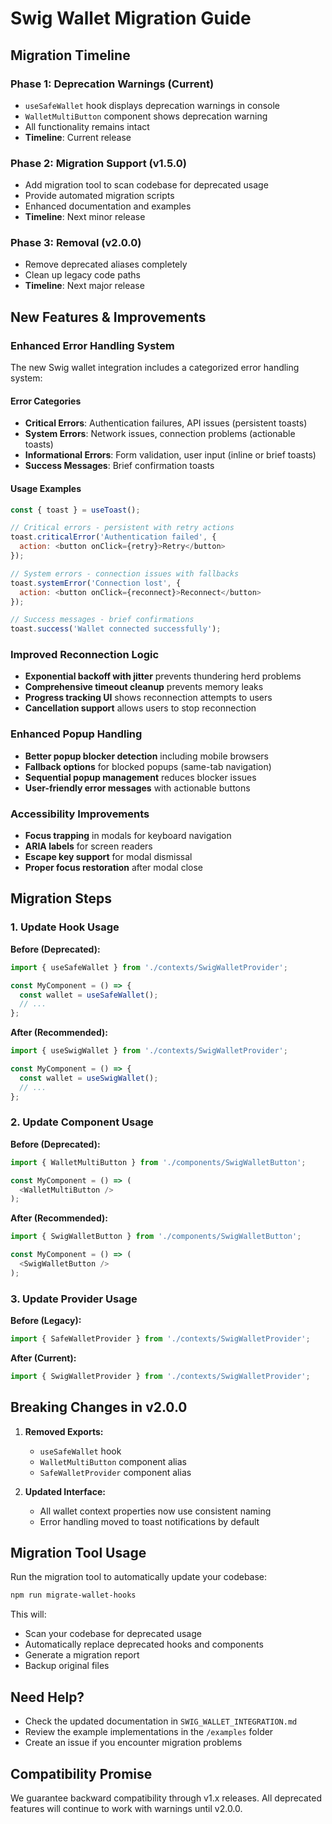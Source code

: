 # Swig Wallet Migration Guide

## Migration Timeline

### Phase 1: Deprecation Warnings (Current)
- `useSafeWallet` hook displays deprecation warnings in console
- `WalletMultiButton` component shows deprecation warning
- All functionality remains intact
- **Timeline**: Current release

### Phase 2: Migration Support (v1.5.0)
- Add migration tool to scan codebase for deprecated usage
- Provide automated migration scripts
- Enhanced documentation and examples
- **Timeline**: Next minor release

### Phase 3: Removal (v2.0.0)
- Remove deprecated aliases completely
- Clean up legacy code paths
- **Timeline**: Next major release

## New Features & Improvements

### Enhanced Error Handling System
The new Swig wallet integration includes a categorized error handling system:

#### Error Categories
- **Critical Errors**: Authentication failures, API issues (persistent toasts)
- **System Errors**: Network issues, connection problems (actionable toasts)
- **Informational Errors**: Form validation, user input (inline or brief toasts)
- **Success Messages**: Brief confirmation toasts

#### Usage Examples
```javascript
const { toast } = useToast();

// Critical errors - persistent with retry actions
toast.criticalError('Authentication failed', {
  action: <button onClick={retry}>Retry</button>
});

// System errors - connection issues with fallbacks
toast.systemError('Connection lost', {
  action: <button onClick={reconnect}>Reconnect</button>
});

// Success messages - brief confirmations
toast.success('Wallet connected successfully');
```

### Improved Reconnection Logic
- **Exponential backoff with jitter** prevents thundering herd problems
- **Comprehensive timeout cleanup** prevents memory leaks
- **Progress tracking UI** shows reconnection attempts to users
- **Cancellation support** allows users to stop reconnection

### Enhanced Popup Handling
- **Better popup blocker detection** including mobile browsers
- **Fallback options** for blocked popups (same-tab navigation)
- **Sequential popup management** reduces blocker issues
- **User-friendly error messages** with actionable buttons

### Accessibility Improvements
- **Focus trapping** in modals for keyboard navigation
- **ARIA labels** for screen readers
- **Escape key support** for modal dismissal
- **Proper focus restoration** after modal close

## Migration Steps

### 1. Update Hook Usage

**Before (Deprecated):**
```javascript
import { useSafeWallet } from './contexts/SwigWalletProvider';

const MyComponent = () => {
  const wallet = useSafeWallet();
  // ...
};
```

**After (Recommended):**
```javascript
import { useSwigWallet } from './contexts/SwigWalletProvider';

const MyComponent = () => {
  const wallet = useSwigWallet();
  // ...
};
```

### 2. Update Component Usage

**Before (Deprecated):**
```javascript
import { WalletMultiButton } from './components/SwigWalletButton';

const MyComponent = () => (
  <WalletMultiButton />
);
```

**After (Recommended):**
```javascript
import { SwigWalletButton } from './components/SwigWalletButton';

const MyComponent = () => (
  <SwigWalletButton />
);
```

### 3. Update Provider Usage

**Before (Legacy):**
```javascript
import { SafeWalletProvider } from './contexts/SwigWalletProvider';
```

**After (Current):**
```javascript
import { SwigWalletProvider } from './contexts/SwigWalletProvider';
```

## Breaking Changes in v2.0.0

1. **Removed Exports:**
   - `useSafeWallet` hook
   - `WalletMultiButton` component alias
   - `SafeWalletProvider` component alias

2. **Updated Interface:**
   - All wallet context properties now use consistent naming
   - Error handling moved to toast notifications by default

## Migration Tool Usage

Run the migration tool to automatically update your codebase:

```bash
npm run migrate-wallet-hooks
```

This will:
- Scan your codebase for deprecated usage
- Automatically replace deprecated hooks and components
- Generate a migration report
- Backup original files

## Need Help?

- Check the updated documentation in `SWIG_WALLET_INTEGRATION.md`
- Review the example implementations in the `/examples` folder
- Create an issue if you encounter migration problems

## Compatibility Promise

We guarantee backward compatibility through v1.x releases. All deprecated features will continue to work with warnings until v2.0.0.